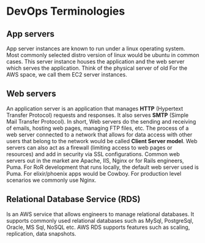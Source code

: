 # DevOps Terminologies

## App servers
App server instances are known to run under a linux operating system.
Most commonly selected distro version of linux would be ubuntu in common cases.
This server instance houses the application and the web server which serves the application.
Think of the physical server of old
For the AWS space, we call them EC2 server instances.

## Web servers
An application server is an application that manages **HTTP** (Hypertext Transfer Protocol) requests and responses.
It also serves **SMTP** (Simple Mail Transfer Protocol). In short, Web servers do the sending and receiving of emails, hosting web pages, managing FTP files, etc.
The process of a web server connected to a network that allows for data access with other users that belong to the network would be called **Client Server model**.
Web servers can also act as a firewall (limiting access to web pages or resources) and add in security via SSL configurations.
Common web servers out in the market are Apache, IIS, Nginx or for Rails engineers, Puma.
For RoR development that runs locally, the default web server used is Puma. For elixir/phoenix apps would be Cowboy. For production level scenarios we commonly use Nginx.


## Relational Database Service (RDS)
Is an AWS service that allows engineers to manage relational databases.
It supports commonly used relational databases such as MySql, PostgreSql, Oracle, MS Sql, NoSQL etc.
AWS RDS supports features such as scaling, replication, data snapshots.
